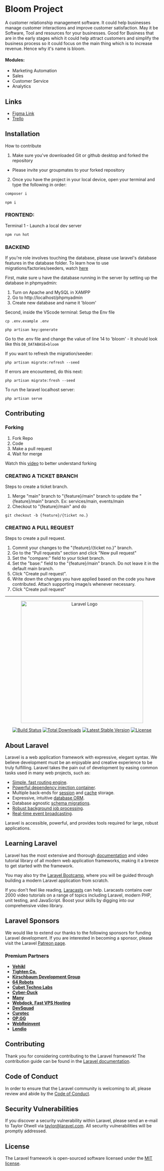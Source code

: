 # Bloom Project

A customer relationship management software. It could help businesses manage customer interactions and improve customer satisfaction. May it be Software, Tool and resources for your businesses. Good for Business that are in the early stages which it could help attract customers and simplify the business process so it could focus on the main thing which is to increase revenue. Hence why it's name is bloom.

#### Modules:

-   Marketing Automation
-   Sales
-   Customer Service
-   Analytics

## Links

-   [Figma Link](https://www.figma.com/file/iQHsG1Hm0eKl4FcKJG1DTT/BLOOM-Wireframes?node-id=3-146)
-   [Trello](https://www.figma.com/file/iQHsG1Hm0eKl4FcKJG1DTT/BLOOM-Wireframes?node-id=0)

## Installation

How to contribute

1. Make sure you've downloaded Git or github desktop and forked the repository

-   Please invite your groupmates to your forked repository

2. Once you have the project in your local device, open your terminal and type the following in order:

```bash
composer i

npm i
```

### FRONTEND:

Terminal 1 - Launch a local dev server

```bash
npm run hot
```

### BACKEND

If you're role involves touching the database, please use laravel's database features in the database folder. To learn how to use migrations/factories/seeders, watch [here](https://www.youtube.com/watch?v=g-63ClKANsM)

First, make sure u have the database running in the server by setting up the database in phpmyadmin:

1. Turn on Apache and MySQL in XAMPP
2. Go to http://localhost/phpmyadmin
3. Create new database and name it 'bloom'

Second, inside the VScode terminal:
Setup the Env file

```
cp .env.example .env

php artisan key:generate
```

Go to the .env file and change the value of line 14 to 'bloom' - It should look like this `DB_DATABASE=bloom`

If you want to refresh the migration/seeder:

```
php artisan migrate:refresh --seed

```

If errors are encountered, do this next:

```
php artisan migrate:fresh --seed
```

To run the laravel localhost server:

```
php artisan serve

```

## Contributing

### Forking

1. Fork Repo
2. Code
3. Make a pull request
4. Wait for merge

Watch this [video](https://www.youtube.com/watch?v=k5D37W6h56o) to better understand forking

### CREATING A TICKET BRANCH

Steps to create a ticket branch.

1. Merge "main" branch to "{feature}/main" branch to update the "{feature}/main" branch.
   Ex: services/main, events/main
2. Checkout to "{feature}/main" and do

```
git checkout -b {feature}/{ticket no.}
```

### CREATING A PULL REQUEST

Steps to create a pull request.

1. Commit your changes to the "{feature}/{ticket no.}" branch.
2. Go to the "Pull requests" section and click "New pull request"
3. Set the "compare:" field to your ticket branch.
4. Set the "base:" field to the "{feature}/main" branch. Do not leave it in the default main branch.
5. Click "Create pull request".
6. Write down the changes you have applied based on the code you have contributed. Attach supporting image/s whenever necessary.
7. Click "Create pull request"

---

<p align="center"><a href="https://laravel.com" target="_blank"><img src="https://raw.githubusercontent.com/laravel/art/master/logo-lockup/5%20SVG/2%20CMYK/1%20Full%20Color/laravel-logolockup-cmyk-red.svg" width="400" alt="Laravel Logo"></a></p>

<p align="center">
<a href="https://github.com/laravel/framework/actions"><img src="https://github.com/laravel/framework/workflows/tests/badge.svg" alt="Build Status"></a>
<a href="https://packagist.org/packages/laravel/framework"><img src="https://img.shields.io/packagist/dt/laravel/framework" alt="Total Downloads"></a>
<a href="https://packagist.org/packages/laravel/framework"><img src="https://img.shields.io/packagist/v/laravel/framework" alt="Latest Stable Version"></a>
<a href="https://packagist.org/packages/laravel/framework"><img src="https://img.shields.io/packagist/l/laravel/framework" alt="License"></a>
</p>

## About Laravel

Laravel is a web application framework with expressive, elegant syntax. We believe development must be an enjoyable and creative experience to be truly fulfilling. Laravel takes the pain out of development by easing common tasks used in many web projects, such as:

-   [Simple, fast routing engine](https://laravel.com/docs/routing).
-   [Powerful dependency injection container](https://laravel.com/docs/container).
-   Multiple back-ends for [session](https://laravel.com/docs/session) and [cache](https://laravel.com/docs/cache) storage.
-   Expressive, intuitive [database ORM](https://laravel.com/docs/eloquent).
-   Database agnostic [schema migrations](https://laravel.com/docs/migrations).
-   [Robust background job processing](https://laravel.com/docs/queues).
-   [Real-time event broadcasting](https://laravel.com/docs/broadcasting).

Laravel is accessible, powerful, and provides tools required for large, robust applications.

## Learning Laravel

Laravel has the most extensive and thorough [documentation](https://laravel.com/docs) and video tutorial library of all modern web application frameworks, making it a breeze to get started with the framework.

You may also try the [Laravel Bootcamp](https://bootcamp.laravel.com), where you will be guided through building a modern Laravel application from scratch.

If you don't feel like reading, [Laracasts](https://laracasts.com) can help. Laracasts contains over 2000 video tutorials on a range of topics including Laravel, modern PHP, unit testing, and JavaScript. Boost your skills by digging into our comprehensive video library.

## Laravel Sponsors

We would like to extend our thanks to the following sponsors for funding Laravel development. If you are interested in becoming a sponsor, please visit the Laravel [Patreon page](https://patreon.com/taylorotwell).

### Premium Partners

-   **[Vehikl](https://vehikl.com/)**
-   **[Tighten Co.](https://tighten.co)**
-   **[Kirschbaum Development Group](https://kirschbaumdevelopment.com)**
-   **[64 Robots](https://64robots.com)**
-   **[Cubet Techno Labs](https://cubettech.com)**
-   **[Cyber-Duck](https://cyber-duck.co.uk)**
-   **[Many](https://www.many.co.uk)**
-   **[Webdock, Fast VPS Hosting](https://www.webdock.io/en)**
-   **[DevSquad](https://devsquad.com)**
-   **[Curotec](https://www.curotec.com/services/technologies/laravel/)**
-   **[OP.GG](https://op.gg)**
-   **[WebReinvent](https://webreinvent.com/?utm_source=laravel&utm_medium=github&utm_campaign=patreon-sponsors)**
-   **[Lendio](https://lendio.com)**

## Contributing

Thank you for considering contributing to the Laravel framework! The contribution guide can be found in the [Laravel documentation](https://laravel.com/docs/contributions).

## Code of Conduct

In order to ensure that the Laravel community is welcoming to all, please review and abide by the [Code of Conduct](https://laravel.com/docs/contributions#code-of-conduct).

## Security Vulnerabilities

If you discover a security vulnerability within Laravel, please send an e-mail to Taylor Otwell via [taylor@laravel.com](mailto:taylor@laravel.com). All security vulnerabilities will be promptly addressed.

## License

The Laravel framework is open-sourced software licensed under the [MIT license](https://opensource.org/licenses/MIT).
